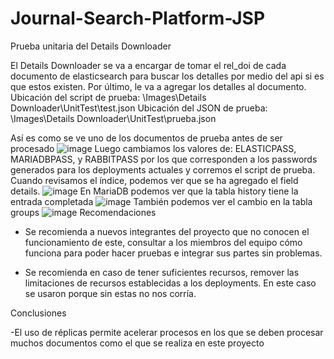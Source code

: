 # Journal-Search-Platform-JSP
Prueba unitaria del Details Downloader

El Details Downloader se va a encargar de tomar el rel_doi de cada documento de elasticsearch para buscar los detalles por medio del api si es que estos existen. Por último, le va a agregar los detalles al documento.
Ubicación del script de prueba: \Images\Details Downloader\UnitTest\test.json
Ubicación del JSON de prueba: \Images\Details Downloader\UnitTest\prueba.json

Así es como se ve uno de los documentos de prueba antes de ser procesado
![image](https://user-images.githubusercontent.com/60998008/203886364-78017e5c-8906-4c94-8db1-ed39ac8a63ea.png)
Luego cambiamos los valores de: ELASTICPASS, MARIADBPASS, y RABBITPASS por los que corresponden a los passwords generados para los deployments actuales y corremos el script de prueba.
Cuando revisamos el índice, podemos ver que se ha agregado el field details.
![image](https://user-images.githubusercontent.com/60998008/203886406-338eae8c-a2ac-4251-9b0a-201ea6d67303.png)
En MariaDB podemos ver que la tabla history tiene la entrada completada
![image](https://user-images.githubusercontent.com/60998008/203886426-7eceeede-1dcc-4cde-8266-81d2e47401ee.png)
También podemos ver el cambio en la tabla groups
![image](https://user-images.githubusercontent.com/60998008/203886459-6cdb00d6-369b-45c0-a2b5-827a09104422.png)
Recomendaciones

- Se recomienda a nuevos integrantes del proyecto que no conocen el funcionamiento de este, consultar a los miembros del equipo cómo funciona para poder hacer pruebas e integrar sus partes sin problemas.

- Se recomienda en caso de tener suficientes recursos, remover las limitaciones de recursos establecidas a los deployments. En este caso se usaron porque sin estas no nos corría.

Conclusiones

-El uso de réplicas permite acelerar procesos en los que se deben procesar muchos documentos como el que se realiza en este proyecto
